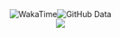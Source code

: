 <div align="center" align="center" style="display: flex; align-items: flex-start; justify-content: center;">
  <img src="https://github-readme-stats.vercel.app/api/wakatime?username=hongyan&api_domain=wakapi.dev&bg_color=1A202C&title_color=2F855A&icon_color=2F855A&text_color=ffffff&custom_title=Coding+Time&layout=compact" alt="WakaTime" />
  <img src="https://github-readme-stats-ouuan.vercel.app/api?username=hysyyds&show_icons=true&theme=vue-dark&count_private=true&hide_border=true" alt="GitHub Data" />
</div>

<div align="center">
  <img src="https://raw.githubusercontent.com/Trilokia/Trilokia/379277808c61ef204768a61bbc5d25bc7798ccf1/bottom_header.svg" />
</div>
